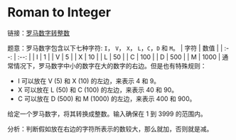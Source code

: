# Roman to Integer

链接：[罗马数字转整数](https://leetcode-cn.com/problems/roman-to-integer/description/)

题意：罗马数字包含以下七种字符: `I`， `V`， `X`， `L`，`C`，`D` 和 `M`。
| 字符 | 数值 |
| :--: | :--: |
|  I   |  1   |
|  V   |  5   |
|  X   |  10  |
|  L   |  50  |
|  C   | 100  |
|  D   | 500  |
|  M   | 1000 |
通常情况下，罗马数字中小的数字在大的数字的右边。但是也有特殊规则：
* I 可以放在 V (5) 和 X (10) 的左边，来表示 4 和 9。
* X 可以放在 L (50) 和 C (100) 的左边，来表示 40 和 90。 
* C 可以放在 D (500) 和 M (1000) 的左边，来表示 400 和 900。

给定一个罗马数字，将其转换成整数。输入确保在 1 到 3999 的范围内。

分析：判断假如放在右边的字符所表示的数较大，那么就加，否则就是减。


